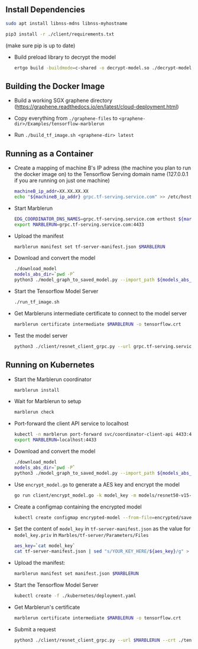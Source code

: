 ## Install Dependencies
```bash
sudo apt install libnss-mdns libnss-myhostname
```

```bash
pip3 install -r ./client/requirements.txt
```
(make sure pip is up to date)  

* Build preload library to decrypt the model
    ```bash
    ertgo build -buildmode=c-shared -o decrypt-model.so ./decrypt-model-so
    ```

## Building the Docker Image

* Build a working SGX graphene directory (https://graphene.readthedocs.io/en/latest/cloud-deployment.html)

* Copy everything from `./graphene-files` to `<graphene-dir>/Examples/tensorflow-marblerun`

* Run `./build_tf_image.sh <graphene-dir> latest`


## Running as a Container

* Create a mapping of machine B's IP adress (the machine you plan to run the docker image on) to the Tensorflow Serving domain name (127.0.0.1 if you are running on just one machine)
    ```bash
    machineB_ip_addr=XX.XX.XX.XX
    echo "${machineB_ip_addr} grpc.tf-serving.service.com" >> /etc/hosts
    ```

* Start Marblerun
    ```bash
    EDG_COORDINATOR_DNS_NAMES=grpc.tf-serving.service.com erthost ${marblerun_dir}/build/coordinator-enclave.signed
    export MARBLERUN=grpc.tf-serving.service.com:4433
    ```

* Upload the manifest
    ```bash
    marblerun manifest set tf-server-manifest.json $MARBLERUN
    ```

* Download and convert the model
    ```bash
    ./download_model
    models_abs_dir=`pwd -P`
    python3 ./model_graph_to_saved_model.py --import_path ${models_abs_dir}/resnet50-v15-fp32/resnet50-v15-fp32.pb --export_dir ${models_abs_dir}/resnet50-v15-fp32 --model_version 1 --inputs input --outputs predict
    ```

* Start the Tensorflow Model Server
    ```bash
    ./run_tf_image.sh
    ```

* Get Marbleruns intermediate certificate to connect to the model server
    ```bash
    marblerun certificate intermediate $MARBLERUN -o tensorflow.crt
    ```

* Test the model server
    ```bash
    python3 ./client/resnet_client_grpc.py --url grpc.tf-serving.service.com:8500 --crt tensorflow.crt --batch 1 --cnum 1 --loop 10
    ```


## Running on Kubernetes
* Start the Marblerun coordinator
    ```bash
    marblerun install
    ```

* Wait for Marblerun to setup
    ```bash
    marblerun check
    ```

* Port-forward the client API service to localhost
    ```bash
    kubectl -n marblerun port-forward svc/coordinator-client-api 4433:4433 --address localhost >/dev/null &
    export MARBLERUN=localhost:4433
    ```

* Download and convert the model
    ```bash
    ./download_model
    models_abs_dir=`pwd -P`
    python3 ./model_graph_to_saved_model.py --import_path ${models_abs_dir}/resnet50-v15-fp32/resnet50-v15-fp32.pb --export_dir ${models_abs_dir}/resnet50-v15-fp32 --model_version 1 --inputs input --outputs predict
    ```

* Use `encrypt_model.go` to generate a AES key and encrypt the model
    ```bash
    go run client/encrypt_model.go -k model_key -m models/resnet50-v15-fp32/1/saved_model.pb
    ```

* Create a configmap containing the encrypted model
    ```bash
    kubectl create configmap encrypted-model --from-file=encrypted/saved_model.pb.encrypted
    ```

* Set the content of `model_key` in `tf-server-manifest.json` as the value for `model_key.priv` in `Marbles/tf-server/Parameters/Files`
    ```bash
    aes_key=`cat model_key`
    cat tf-server-manifest.json | sed "s/YOUR_KEY_HERE/${aes_key}/g" > manifest.json
    ```

* Upload the manifest:
    ```bash
    marblerun manifest set manifest.json $MARBLERUN
    ```

* Start the Tensorflow Model Server
    ```bash
    kubectl create -f ./kubernetes/deployment.yaml
    ```

* Get Marblerun's certificate
    ```bash
    marblerun certificate intermediate $MARBLERUN -o tensorflow.crt
    ```

* Submit a request
    ```bash
    python3 ./client/resnet_client_grpc.py --url $MARBLERUN --crt ./tensorflow.crt --batch 1 --cnum 1 --loop 10
    ```